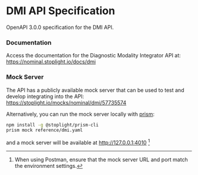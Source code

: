 # DMI API Specification

OpenAPI 3.0.0 specification for the DMI API.

### Documentation
Access the documentation for the Diagnostic Modality Integrator API at: https://nominal.stoplight.io/docs/dmi

### Mock Server
The API has a publicly available mock server that can be used to test and develop integrating into the API: https://stoplight.io/mocks/nominal/dmi/57735574

Alternatively, you can run the mock server locally with [prism](https://meta.stoplight.io/docs/prism/674b27b261c3c-overview):
```bash
npm install -g @stoplight/prism-cli
prism mock reference/dmi.yaml
```
and a mock server will be available at http://127.0.0.1:4010 [^1]

[^1]: When using Postman, ensure that the mock server URL and port match the environment settings.

